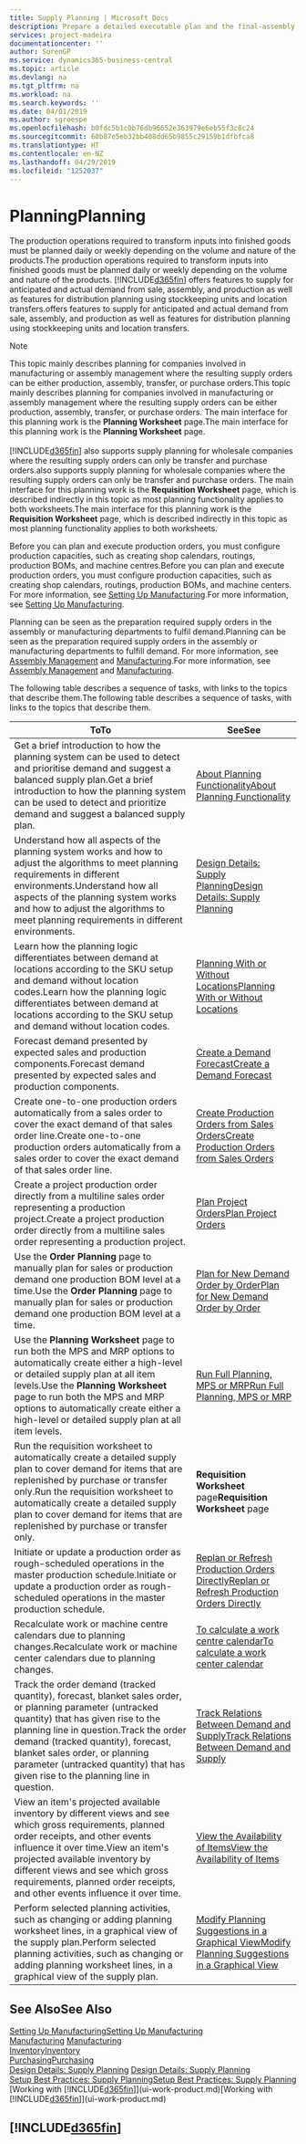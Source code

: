 ```yaml
---
title: Supply Planning | Microsoft Docs
description: Prepare a detailed executable plan and the final-assembly production schedule for sales and production demand.
services: project-madeira
documentationcenter: ''
author: SorenGP
ms.service: dynamics365-business-central
ms.topic: article
ms.devlang: na
ms.tgt_pltfrm: na
ms.workload: na
ms.search.keywords: ''
ms.date: 04/01/2019
ms.author: sgroespe
ms.openlocfilehash: b0fdc5b1c0b76db96652e363979e6eb55f3c6c24
ms.sourcegitcommit: 60b87e5eb32bb408dd65b9855c29159b1dfbfca8
ms.translationtype: HT
ms.contentlocale: en-NZ
ms.lasthandoff: 04/29/2019
ms.locfileid: "1252037"
---
```

# <a name="planning"></a><span data-ttu-id="63106-103">Planning</span><span class="sxs-lookup"><span data-stu-id="63106-103">Planning</span></span>
<span data-ttu-id="63106-104">The production operations required to transform inputs into finished goods must be planned daily or weekly depending on the volume and nature of the products.</span><span class="sxs-lookup"><span data-stu-id="63106-104">The production operations required to transform inputs into finished goods must be planned daily or weekly depending on the volume and nature of the products.</span></span> [!INCLUDE[d365fin](includes/d365fin_md.md)] <span data-ttu-id="63106-105">offers features to supply for anticipated and actual demand from sale, assembly, and production as well as features for distribution planning using stockkeeping units and location transfers.</span><span class="sxs-lookup"><span data-stu-id="63106-105">offers features to supply for anticipated and actual demand from sale, assembly, and production as well as features for distribution planning using stockkeeping units and location transfers.</span></span>

> [!NOTE]
> <span data-ttu-id="63106-106">This topic mainly describes planning for companies involved in manufacturing or assembly management where the resulting supply orders can be either production, assembly, transfer, or purchase orders.</span><span class="sxs-lookup"><span data-stu-id="63106-106">This topic mainly describes planning for companies involved in manufacturing or assembly management where the resulting supply orders can be either production, assembly, transfer, or purchase orders.</span></span> <span data-ttu-id="63106-107">The main interface for this planning work is the **Planning Worksheet** page.</span><span class="sxs-lookup"><span data-stu-id="63106-107">The main interface for this planning work is the **Planning Worksheet** page.</span></span><br /><br />
> [!INCLUDE[d365fin](includes/d365fin_md.md)] <span data-ttu-id="63106-108">also supports supply planning for wholesale companies where the resulting supply orders can only be transfer and purchase orders.</span><span class="sxs-lookup"><span data-stu-id="63106-108">also supports supply planning for wholesale companies where the resulting supply orders can only be transfer and purchase orders.</span></span> <span data-ttu-id="63106-109">The main interface for this planning work is the **Requisition Worksheet** page, which is described indirectly in this topic as most planning functionality applies to both worksheets.</span><span class="sxs-lookup"><span data-stu-id="63106-109">The main interface for this planning work is the **Requisition Worksheet** page, which is described indirectly in this topic as most planning functionality applies to both worksheets.</span></span>

<span data-ttu-id="63106-110">Before you can plan and execute production orders, you must configure production capacities, such as creating shop calendars, routings, production BOMs, and machine centres.</span><span class="sxs-lookup"><span data-stu-id="63106-110">Before you can plan and execute production orders, you must configure production capacities, such as creating shop calendars, routings, production BOMs, and machine centers.</span></span> <span data-ttu-id="63106-111">For more information, see [Setting Up Manufacturing](production-configure-production-processes.md).</span><span class="sxs-lookup"><span data-stu-id="63106-111">For more information, see [Setting Up Manufacturing](production-configure-production-processes.md).</span></span>

<span data-ttu-id="63106-112">Planning can be seen as the preparation required supply orders in the assembly or manufacturing departments to fulfil demand.</span><span class="sxs-lookup"><span data-stu-id="63106-112">Planning can be seen as the preparation required supply orders in the assembly or manufacturing departments to fulfill demand.</span></span> <span data-ttu-id="63106-113">For more information, see [Assembly Management](assembly-assemble-items.md) and [Manufacturing](production-manage-manufacturing.md).</span><span class="sxs-lookup"><span data-stu-id="63106-113">For more information, see [Assembly Management](assembly-assemble-items.md) and [Manufacturing](production-manage-manufacturing.md).</span></span>

<span data-ttu-id="63106-114">The following table describes a sequence of tasks, with links to the topics that describe them.</span><span class="sxs-lookup"><span data-stu-id="63106-114">The following table describes a sequence of tasks, with links to the topics that describe them.</span></span>   

|<span data-ttu-id="63106-115">**To**</span><span class="sxs-lookup"><span data-stu-id="63106-115">**To**</span></span>|<span data-ttu-id="63106-116">**See**</span><span class="sxs-lookup"><span data-stu-id="63106-116">**See**</span></span>|  
|------------|-------------|  
|<span data-ttu-id="63106-117">Get a brief introduction to how the planning system can be used to detect and prioritise demand and suggest a balanced supply plan.</span><span class="sxs-lookup"><span data-stu-id="63106-117">Get a brief introduction to how the planning system can be used to detect and prioritize demand and suggest a balanced supply plan.</span></span>|[<span data-ttu-id="63106-118">About Planning Functionality</span><span class="sxs-lookup"><span data-stu-id="63106-118">About Planning Functionality</span></span>](production-about-planning-functionality.md)|
|<span data-ttu-id="63106-119">Understand how all aspects of the planning system works and how to adjust the algorithms to meet planning requirements in different environments.</span><span class="sxs-lookup"><span data-stu-id="63106-119">Understand how all aspects of the planning system works and how to adjust the algorithms to meet planning requirements in different environments.</span></span>|[<span data-ttu-id="63106-120">Design Details: Supply Planning</span><span class="sxs-lookup"><span data-stu-id="63106-120">Design Details: Supply Planning</span></span>](design-details-supply-planning.md)|
|<span data-ttu-id="63106-121">Learn how the planning logic differentiates between demand at locations according to the SKU setup and demand without location codes.</span><span class="sxs-lookup"><span data-stu-id="63106-121">Learn how the planning logic differentiates between demand at locations according to the SKU setup and demand without location codes.</span></span>|[<span data-ttu-id="63106-122">Planning With or Without Locations</span><span class="sxs-lookup"><span data-stu-id="63106-122">Planning With or Without Locations</span></span>](production-planning-with-without-locations.md)|
|<span data-ttu-id="63106-123">Forecast demand presented by expected sales and production components.</span><span class="sxs-lookup"><span data-stu-id="63106-123">Forecast demand presented by expected sales and production components.</span></span>|[<span data-ttu-id="63106-124">Create a Demand Forecast</span><span class="sxs-lookup"><span data-stu-id="63106-124">Create a Demand Forecast</span></span>](production-how-to-create-a-forecast.md)|  
|<span data-ttu-id="63106-125">Create one-to-one production orders automatically from a sales order to cover the exact demand of that sales order line.</span><span class="sxs-lookup"><span data-stu-id="63106-125">Create one-to-one production orders automatically from a sales order to cover the exact demand of that sales order line.</span></span>|[<span data-ttu-id="63106-126">Create Production Orders from Sales Orders</span><span class="sxs-lookup"><span data-stu-id="63106-126">Create Production Orders from Sales Orders</span></span>](production-how-to-create-production-orders-from-sales-orders.md)|
|<span data-ttu-id="63106-127">Create a project production order directly from a multiline sales order representing a production project.</span><span class="sxs-lookup"><span data-stu-id="63106-127">Create a project production order directly from a multiline sales order representing a production project.</span></span>|[<span data-ttu-id="63106-128">Plan Project Orders</span><span class="sxs-lookup"><span data-stu-id="63106-128">Plan Project Orders</span></span>](production-how-to-plan-project-orders.md)|
|<span data-ttu-id="63106-129">Use the **Order Planning** page to manually plan for sales or production demand one production BOM level at a time.</span><span class="sxs-lookup"><span data-stu-id="63106-129">Use the **Order Planning** page to manually plan for sales or production demand one production BOM level at a time.</span></span>|[<span data-ttu-id="63106-130">Plan for New Demand Order by Order</span><span class="sxs-lookup"><span data-stu-id="63106-130">Plan for New Demand Order by Order</span></span>](production-how-to-plan-for-new-demand.md)|
|<span data-ttu-id="63106-131">Use the **Planning Worksheet** page to run both the MPS and MRP options to automatically create either a high-level or detailed supply plan at all item levels.</span><span class="sxs-lookup"><span data-stu-id="63106-131">Use the **Planning Worksheet** page to run both the MPS and MRP options to automatically create either a high-level or detailed supply plan at all item levels.</span></span>|[<span data-ttu-id="63106-132">Run Full Planning, MPS or MRP</span><span class="sxs-lookup"><span data-stu-id="63106-132">Run Full Planning, MPS or MRP</span></span>](production-how-to-run-mps-and-mrp.md)|
|<span data-ttu-id="63106-133">Run the requisition worksheet to automatically create a detailed supply plan to cover demand for items that are replenished by purchase or transfer only.</span><span class="sxs-lookup"><span data-stu-id="63106-133">Run the requisition worksheet to automatically create a detailed supply plan to cover demand for items that are replenished by purchase or transfer only.</span></span>|<span data-ttu-id="63106-134">**Requisition Worksheet** page</span><span class="sxs-lookup"><span data-stu-id="63106-134">**Requisition Worksheet** page</span></span>|  
|<span data-ttu-id="63106-135">Initiate or update a production order as rough-scheduled operations in the master production schedule.</span><span class="sxs-lookup"><span data-stu-id="63106-135">Initiate or update a production order as rough-scheduled operations in the master production schedule.</span></span>|[<span data-ttu-id="63106-136">Replan or Refresh Production Orders Directly</span><span class="sxs-lookup"><span data-stu-id="63106-136">Replan or Refresh Production Orders Directly</span></span>](production-how-to-replan-refresh-production-orders.md)|
|<span data-ttu-id="63106-137">Recalculate work or machine centre calendars due to planning changes.</span><span class="sxs-lookup"><span data-stu-id="63106-137">Recalculate work or machine center calendars due to planning changes.</span></span>|[<span data-ttu-id="63106-138">To calculate a work centre calendar</span><span class="sxs-lookup"><span data-stu-id="63106-138">To calculate a work center calendar</span></span>](production-how-to-create-work-center-calendars.md#to-calculate-a-work-center-calendar)|
|<span data-ttu-id="63106-139">Track the order demand (tracked quantity), forecast, blanket sales order, or planning parameter (untracked quantity) that has given rise to the planning line in question.</span><span class="sxs-lookup"><span data-stu-id="63106-139">Track the order demand (tracked quantity), forecast, blanket sales order, or planning parameter (untracked quantity) that has given rise to the planning line in question.</span></span>|[<span data-ttu-id="63106-140">Track Relations Between Demand and Supply</span><span class="sxs-lookup"><span data-stu-id="63106-140">Track Relations Between Demand and Supply</span></span>](production-how-track-demand-supply.md)|
|<span data-ttu-id="63106-141">View an item's projected available inventory by different views and see which gross requirements, planned order receipts, and other events influence it over time.</span><span class="sxs-lookup"><span data-stu-id="63106-141">View an item's projected available inventory by different views and see which gross requirements, planned order receipts, and other events influence it over time.</span></span>|[<span data-ttu-id="63106-142">View the Availability of Items</span><span class="sxs-lookup"><span data-stu-id="63106-142">View the Availability of Items</span></span>](inventory-how-availability-overview.md)|  
|<span data-ttu-id="63106-143">Perform selected planning activities, such as changing or adding planning worksheet lines, in a graphical view of the supply plan.</span><span class="sxs-lookup"><span data-stu-id="63106-143">Perform selected planning activities, such as changing or adding planning worksheet lines, in a graphical view of the supply plan.</span></span>|[<span data-ttu-id="63106-144">Modify Planning Suggestions in a Graphical View</span><span class="sxs-lookup"><span data-stu-id="63106-144">Modify Planning Suggestions in a Graphical View</span></span>](production-how-to-modify-planning-suggestions-in-a-graphical-view.md)|

## <a name="see-also"></a><span data-ttu-id="63106-145">See Also</span><span class="sxs-lookup"><span data-stu-id="63106-145">See Also</span></span>
[<span data-ttu-id="63106-146">Setting Up Manufacturing</span><span class="sxs-lookup"><span data-stu-id="63106-146">Setting Up Manufacturing</span></span>](production-configure-production-processes.md)  
<span data-ttu-id="63106-147">[Manufacturing](production-manage-manufacturing.md)  </span><span class="sxs-lookup"><span data-stu-id="63106-147">[Manufacturing](production-manage-manufacturing.md)  </span></span>  
[<span data-ttu-id="63106-148">Inventory</span><span class="sxs-lookup"><span data-stu-id="63106-148">Inventory</span></span>](inventory-manage-inventory.md)  
[<span data-ttu-id="63106-149">Purchasing</span><span class="sxs-lookup"><span data-stu-id="63106-149">Purchasing</span></span>](purchasing-manage-purchasing.md)  
<span data-ttu-id="63106-150">[Design Details: Supply Planning](design-details-supply-planning.md) </span><span class="sxs-lookup"><span data-stu-id="63106-150">[Design Details: Supply Planning](design-details-supply-planning.md) </span></span>  
[<span data-ttu-id="63106-151">Setup Best Practices: Supply Planning</span><span class="sxs-lookup"><span data-stu-id="63106-151">Setup Best Practices: Supply Planning</span></span>](setup-best-practices-supply-planning.md)  
<span data-ttu-id="63106-152">[Working with [!INCLUDE[d365fin](includes/d365fin_md.md)]](ui-work-product.md)</span><span class="sxs-lookup"><span data-stu-id="63106-152">[Working with [!INCLUDE[d365fin](includes/d365fin_md.md)]](ui-work-product.md)</span></span>

## [!INCLUDE[d365fin](includes/free_trial_md.md)]  

